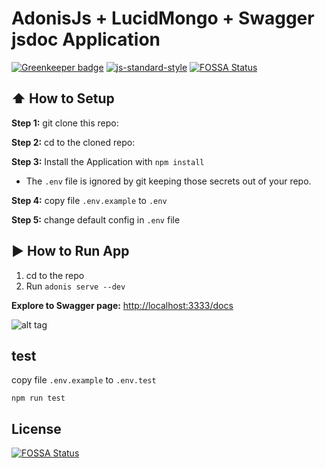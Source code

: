 # AdonisJs + LucidMongo + Swagger jsdoc Application

[![Greenkeeper badge](https://badges.greenkeeper.io/duyluonglc/adonis-mongodb-boilerplate.svg)](https://greenkeeper.io/)
[![js-standard-style](https://img.shields.io/badge/code%20style-standard-brightgreen.svg?style=flat)](http://standardjs.com/)
[![FOSSA Status](https://app.fossa.io/api/projects/git%2Bgithub.com%2Fduyluonglc%2Fadonis-mongodb-boilerplate.svg?type=shield)](https://app.fossa.io/projects/git%2Bgithub.com%2Fduyluonglc%2Fadonis-mongodb-boilerplate?ref=badge_shield)

## :arrow_up: How to Setup

**Step 1:** git clone this repo:

**Step 2:** cd to the cloned repo:

**Step 3:** Install the Application with `npm install`

- The `.env` file is ignored by git keeping those secrets out of your repo.

**Step 4:** copy file `.env.example` to `.env`

**Step 5:** change default config in `.env` file

## :arrow_forward: How to Run App

1. cd to the repo
2. Run `adonis serve --dev`

**Explore to Swagger page:**
[http://localhost:3333/docs](http://localhost:3333/docs)

![alt tag](screen-shoot.png)

## test

copy file `.env.example` to `.env.test`

`npm run test`

## License

[![FOSSA Status](https://app.fossa.io/api/projects/git%2Bgithub.com%2Fduyluonglc%2Fadonis-mongodb-boilerplate.svg?type=large)](https://app.fossa.io/projects/git%2Bgithub.com%2Fduyluonglc%2Fadonis-mongodb-boilerplate?ref=badge_large)
